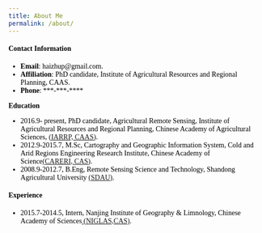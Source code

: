 ```yaml
---
title: About Me
permalink: /about/
---
```

<section class="content">
  <font color="black" style="font-family:Times New Roman">
  <h4>Contact Information</h4>
    <ul type="cirle" stype="margin-top:0px">
    <li><b>Email</b>: haizhup@gmail.com.</li>
    <li><b>Affiliation</b>: PhD candidate, Institute of Agricultural Resources and Regional Planning, CAAS.</li>
    <li><b>Phone</b>: ***-***-**** </li>
    </ul>
    
<p><b>Education</b></p>
  <ul>
    <li> 2016.9- present, PhD candidate, Agricultural Remote Sensing, Institute of Agricultural Resources and Regional Planning, Chinese Academy of Agricultural Sciences, <a href="http://www.iarrp.cn/sites/IARRP/">(IARRP, CAAS)</a>.</li>
    <li> 2012.9-2015.7, M.Sc, Cartography and Geographic Information System, Cold and Arid Regions Engineering Research Institute, Chinese Academy of Science<a href="http://www.nieer.cas.cn/">(CARERI, CAS)</a>.</li>
    <li> 2008.9-2012.7, B.Eng, Remote Sensing Science and Technology, Shandong Agricultural University <a href="http://www.sdau.edu.cn/">(SDAU)</a>.</li> 
  </ul>
  
  <h4>Experience</h4>
  <ul>
    <li> 2015.7-2014.5, Intern, Nanjing Institute of Geography & Limnology, Chinese Academy of Sciences<a href="http://www.niglas.ac.cn/"> (NIGLAS,CAS)</a>.</li>
  </ul>
  
  </font>
</section>
